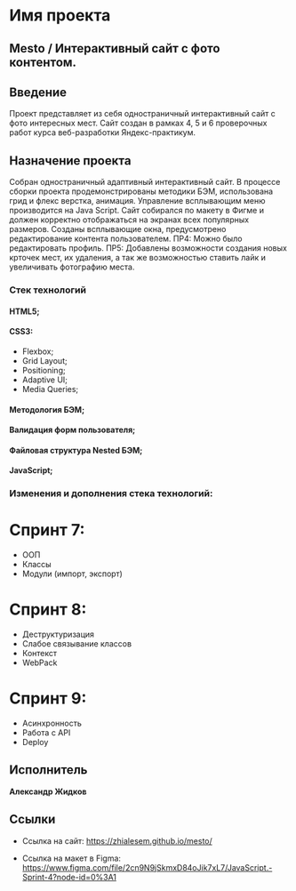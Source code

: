 # Имя проекта

## Mesto / Интерактивный сайт с фото контентом.

## Введение

Проект представляет из себя одностраничный интерактивный сайт с фото интересных мест. Сайт создан
в рамках 4, 5 и 6 проверочных работ курса веб-разработки Яндекс-практикум.

## Назначение проекта

Собран одностраничный адаптивный интерактивный сайт. В процессе сборки проекта продемонстрированы
методики БЭМ, использована грид и флекс верстка, анимация. Управление всплывающим меню производится на Java Script.
Сайт собирался по макету в Фигме и должен корректно отображаться на экранах всех популярных размеров.
Созданы всплывающие окна, предусмотрено редактирование контента пользователем.
ПР4: Можно было редактировать профиль.
ПР5: Добавлены возможности создания новых крточек мест, их удаления, а так же возможностью ставить лайк и увеличивать фотографию места.

### Стек технологий

#### HTML5;

#### CSS3:
* Flexbox;
* Grid Layout;
* Positioning;
* Adaptive UI;
* Media Queries;

#### Методология БЭМ;
#### Валидация форм пользователя;
#### Файловая структура Nested БЭМ;
#### JavaScript;

### Изменения и дополнения стека технологий:

# Спринт 7:

* ООП
* Классы
* Модули (импорт, экспорт)

# Спринт 8:

* Деструктуризация
* Слабое связывание классов
* Контекст
* WebPack

# Спринт 9:

* Асинхронность
* Работа с API
* Deploy

## Исполнитель

 **Александр Жидков**

 ## Сcылки

 * Ссылка на сайт: https://zhialesem.github.io/mesto/

 * Ссылка на макет в Figma: https://www.figma.com/file/2cn9N9jSkmxD84oJik7xL7/JavaScript.-Sprint-4?node-id=0%3A1
